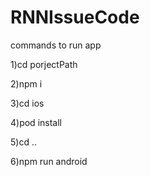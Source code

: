 # RNNIssueCode

commands to run app

1)cd porjectPath

2)npm i

3)cd ios

4)pod install

5)cd ..

6)npm run android

